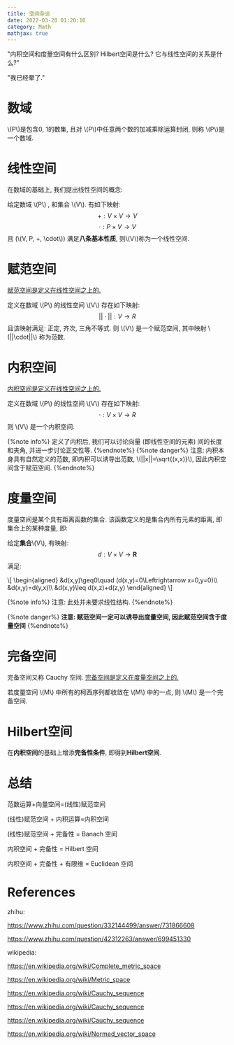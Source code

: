 ```yaml
---
title: 空间杂谈
date: 2022-03-20 01:20:10
category: Math
mathjax: true
---
```


"内积空间和度量空间有什么区别? Hilbert空间是什么? 它与线性空间的关系是什么?"

"我已经晕了."

<!--more-->

# 数域
\\(P\\)是包含0, 1的数集, 且对 \\(P\\)中任意两个数的加减乘除运算封闭, 则称 \\(P\\)是一个数域.

# 线性空间
在数域的基础上, 我们提出线性空间的概念:

给定数域 \\(P\\) , 和集合 \\(V\\). 有如下映射:
$$
+:V\times V\rightarrow V
$$
$$
\cdot:P\times V\rightarrow V
$$
且 (\\(V, P, +, \cdot\\)) 满足**八条基本性质**, 则\\(V\\)称为一个线性空间.

# 赋范空间
<u>赋范空间是定义在线性空间之上的.</u>

定义在数域 \\(P\\) 的线性空间 \\(V\\) 存在如下映射:
$$
||\cdot||:  V\rightarrow R
$$
且该映射满足: 正定, 齐次, 三角不等式. 则 \\(V\\) 是一个赋范空间, 其中映射 \\(||\cdot||\\) 称为范数.

# 内积空间
<u>内积空间是定义在线性空间之上的.</u>

定义在数域 \\(P\\) 的线性空间 \\(V\\) 存在如下映射:
$$
\cdot:  V\times V\rightarrow R
$$
则 \\(V\\) 是一个内积空间.

{%note info%}
定义了内积后, 我们可以讨论向量 (即线性空间的元素) 间的长度和夹角, 并进一步讨论正交性等.
{%endnote%}
{%note danger%}
注意: 内积本身具有自然定义的范数, 即内积可以诱导出范数, \\(||x||=\sqrt{(x,x)}\\), 因此内积空间含于赋范空间.
{%endnote%}

# 度量空间
度量空间是某个具有距离函数的集合. 该函数定义的是集合内所有元素的距离, 即集合上的某种度量, 即:

给定**集合**\\(V\\), 有映射:
$$
d:V\times V\rightarrow \mathbf{R}
$$
满足:
<p>\[
\begin{aligned}
&d(x,y)\geq0\quad (d(x,y)=0\Leftrightarrow x=0,y=0)\\
&d(x,y)=d(y,x)\\
&d(x,y)\leq d(x,z)+d(z,y)
\end{aligned}
\]</p>

{%note info%}
注意: 此处并未要求线性结构.
{%endnote%}

{%note danger%}
**注意: 赋范空间一定可以诱导出度量空间, 因此赋范空间含于度量空间**
{%endnote%}

# 完备空间
完备空间又称 Cauchy 空间. <u>完备空间是定义在度量空间之上的.</u>

若度量空间 \\(M\\) 中所有的柯西序列都收敛在 \\(M\\) 中的一点, 则 \\(M\\) 是一个完备空间.

# Hilbert空间
在**内积空间**的基础上增添**完备性条件**, 即得到**Hilbert空间**.

# 总结
范数运算+向量空间=(线性)赋范空间

(线性)赋范空间 + 内积运算=内积空间

(线性)赋范空间 + 完备性 = Banach 空间

内积空间 + 完备性 = Hilbert 空间

内积空间 + 完备性 + 有限维 = Euclidean 空间

# References
zhihu:

https://www.zhihu.com/question/332144499/answer/731866608

https://www.zhihu.com/question/42312263/answer/699451330

wikipedia:

https://en.wikipedia.org/wiki/Complete_metric_space

https://en.wikipedia.org/wiki/Metric_space

https://en.wikipedia.org/wiki/Cauchy_sequence

https://en.wikipedia.org/wiki/Cauchy_sequence

https://en.wikipedia.org/wiki/Cauchy_sequence

https://en.wikipedia.org/wiki/Normed_vector_space